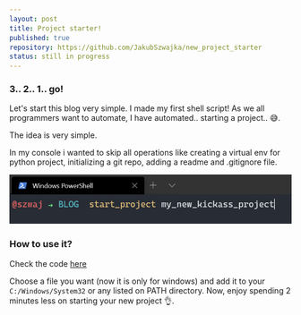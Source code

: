 ```yaml
---
layout: post
title: Project starter!
published: true
repository: https://github.com/JakubSzwajka/new_project_starter
status: still in progress
---
```


### 3.. 2.. 1.. go!

Let's start this blog very simple. I made my first shell script! As we all programmers want to automate, I have automated.. starting a project.. 😅.  

The idea is very simple. 

In my console i wanted to skip all operations like creating a virtual env for python project, initializing a git repo, adding a readme and .gitignore file. 

![image](https://github.com/JakubSzwajka/JakubSzwajka.github.io/blob/master/_posts/_images/project_starter_1.png?raw=true)

### How to use it? 

Check the code [here](https://github.com/JakubSzwajka/new_project_starter)

Choose a file you want (now it is only for windows) and add it to your ```C:/Windows/System32``` or any listed on PATH directory. Now, enjoy spending 2 minutes less on starting your new project 👌.

